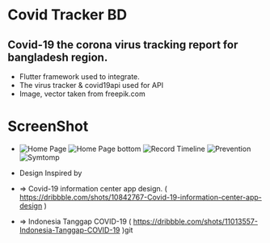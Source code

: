 # Covid Tracker BD
 
## Covid-19 the corona virus tracking report for bangladesh region. 
+ Flutter framework used to integrate.
+ The virus tracker & covid19api used for API
+ Image, vector taken from freepik.com

# ScreenShot
+ ![Home Page](https://github.com/mdmuaj13/CovidTracker-BD/blob/master/Demo/1.png "Home")
![Home Page bottom](https://github.com/mdmuaj13/CovidTracker-BD/blob/master/Demo/2.png "Home bottom")
![Record Timeline](https://github.com/mdmuaj13/CovidTracker-BD/blob/master/Demo/5.png "Records")
![Prevention](https://github.com/mdmuaj13/CovidTracker-BD/blob/master/Demo/3.png "Prevention")
![Symtomp](https://github.com/mdmuaj13/CovidTracker-BD/blob/master/Demo/4.png "Symtomp")


+ Design Inspired by 
+ => Covid-19 information center app design. ( https://dribbble.com/shots/10842767-Covid-19-information-center-app-design )
+ => Indonesia Tanggap COVID-19 ( https://dribbble.com/shots/11013557-Indonesia-Tanggap-COVID-19 )git 